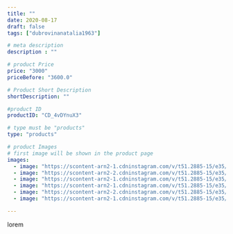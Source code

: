 ```yaml
---
title: ""
date: 2020-08-17
draft: false
tags: ["dubrovinanatalia1963"]

# meta description
description : ""

# product Price
price: "3000"
priceBefore: "3600.0"

# Product Short Description
shortDescription: ""

#product ID
productID: "CD_4vDYnuX3"

# type must be "products"
type: "products"

# product Images
# first image will be shown in the product page
images:
  - image: "https://scontent-arn2-1.cdninstagram.com/v/t51.2885-15/e35/117779403_965666697208886_8098295620860785742_n.jpg?se=7&tp=1&_nc_ht=scontent-arn2-1.cdninstagram.com&_nc_cat=102&_nc_ohc=M4jMC3knMK0AX-geCgn&oh=3d3b927e483c328d5c5579dc649684dd&oe=606CD7FD&ig_cache_key=MjM3Nzg2ODY0OTYwMjk0OTQ0MQ%3D%3D.2"
  - image: "https://scontent-arn2-2.cdninstagram.com/v/t51.2885-15/e35/117747115_337865450686656_8337063249525486081_n.jpg?se=7&tp=1&_nc_ht=scontent-arn2-2.cdninstagram.com&_nc_cat=100&_nc_ohc=wTYNzO1oDDIAX8pHGQi&oh=9688876d1a151c252fb8a66c9216a716&oe=606D095C&ig_cache_key=MjM3Nzg2ODY0OTYyODExNDQyMA%3D%3D.2"
  - image: "https://scontent-arn2-1.cdninstagram.com/v/t51.2885-15/e35/117722312_699378550646140_8658367550084738672_n.jpg?se=7&tp=1&_nc_ht=scontent-arn2-1.cdninstagram.com&_nc_cat=104&_nc_ohc=0n0kQebjv9sAX-duw2t&oh=bc273151d424843f1c9a1279929fd349&oe=606D45BB&ig_cache_key=MjM3Nzg2ODY0OTYzNjM2MDYxNg%3D%3D.2"
  - image: "https://scontent-arn2-1.cdninstagram.com/v/t51.2885-15/e35/117800406_648294806063426_7240046522117786763_n.jpg?se=7&tp=1&_nc_ht=scontent-arn2-1.cdninstagram.com&_nc_cat=102&_nc_ohc=mUzbKeyvfrUAX-GTvfo&oh=15e8c27ced0f3cf4f032b295d55eeb39&oe=606A5771&ig_cache_key=MjM3Nzg2ODY0OTU4NjIxOTMyNw%3D%3D.2"
  - image: "https://scontent-arn2-2.cdninstagram.com/v/t51.2885-15/e35/117646267_352497009109052_5297959762864600971_n.jpg?se=7&tp=1&_nc_ht=scontent-arn2-2.cdninstagram.com&_nc_cat=108&_nc_ohc=uBLZGmTqw2MAX-2b2s1&oh=77b5d6c9f981bcd7fae8b80dcf1230e5&oe=606BA396&ig_cache_key=MjM3Nzg2ODY0OTYzNjU1NjA4Ng%3D%3D.2"
  - image: "https://scontent-arn2-1.cdninstagram.com/v/t51.2885-15/e35/117628009_178352010415089_1906098149105778097_n.jpg?se=7&tp=1&_nc_ht=scontent-arn2-1.cdninstagram.com&_nc_cat=109&_nc_ohc=UbKrpp-SEy4AX_WYu0Z&oh=0e37c276a148b302f358bae7d04ccba5&oe=606BE3DD&ig_cache_key=MjM3Nzg2ODY0OTYxMTM4OTY5Mg%3D%3D.2"

---
```

lorem
